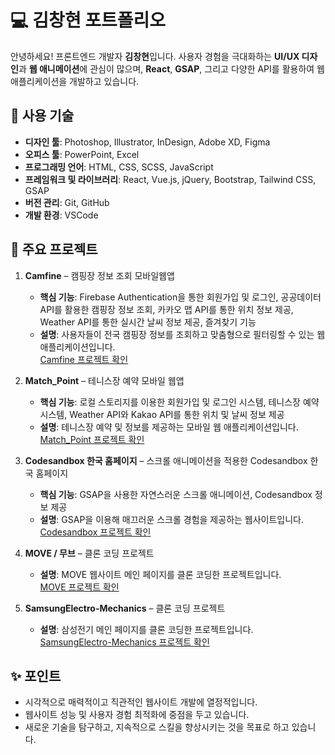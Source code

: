 # 💻 김창현 포트폴리오

안녕하세요! 프론트엔드 개발자 **김창현**입니다. 사용자 경험을 극대화하는 **UI/UX 디자인**과 **웹 애니메이션**에 관심이 많으며, **React**, **GSAP**, 그리고 다양한 API를 활용하여 웹 애플리케이션을 개발하고 있습니다.

## 🔧 사용 기술

- **디자인 툴**: Photoshop, Illustrator, InDesign, Adobe XD, Figma
- **오피스 툴**: PowerPoint, Excel
- **프로그래밍 언어**: HTML, CSS, SCSS, JavaScript
- **프레임워크 및 라이브러리**: React, Vue.js, jQuery, Bootstrap, Tailwind CSS, GSAP
- **버전 관리**: Git, GitHub
- **개발 환경**: VSCode

## 🚀 주요 프로젝트

1. **Camfine** – 캠핑장 정보 조회 모바일웹앱
   - **핵심 기능**: Firebase Authentication을 통한 회원가입 및 로그인, 공공데이터 API를 활용한 캠핑장 정보 조회, 카카오 맵 API를 통한 위치 정보 제공, Weather API를 통한 실시간 날씨 정보 제공, 즐겨찾기 기능
   - **설명**: 사용자들이 전국 캠핑장 정보를 조회하고 맞춤형으로 필터링할 수 있는 웹 애플리케이션입니다.<br/>[Camfine 프로젝트 확인](https://github.com/changhyoun/Camfine)

2. **Match_Point** – 테니스장 예약 모바일 웹앱
   - **핵심 기능**: 로컬 스토리지를 이용한 회원가입 및 로그인 시스템, 테니스장 예약 시스템, Weather API와 Kakao API를 통한 위치 및 날씨 정보 제공
   - **설명**: 테니스장 예약 및 정보를 제공하는 모바일 웹 애플리케이션입니다.<br/>[Match_Point 프로젝트 확인](https://github.com/changhyoun/Match_Point)

3. **Codesandbox 한국 홈페이지** – 스크롤 애니메이션을 적용한 Codesandbox 한국 홈페이지
   - **핵심 기능**: GSAP을 사용한 자연스러운 스크롤 애니메이션, Codesandbox 정보 제공
   - **설명**: GSAP을 이용해 매끄러운 스크롤 경험을 제공하는 웹사이트입니다.<br/>[Codesandbox 프로젝트 확인](https://github.com/changhyoun/CodeSandbox)

4. **MOVE / 무브** – 클론 코딩 프로젝트
   - **설명**: MOVE 웹사이트 메인 페이지를 클론 코딩한 프로젝트입니다.<br/>[MOVE 프로젝트 확인](https://github.com/changhyoun/move)

5. **SamsungElectro-Mechanics** – 클론 코딩 프로젝트
   - **설명**: 삼성전기 메인 페이지를 클론 코딩한 프로젝트입니다.<br/>[SamsungElectro-Mechanics 프로젝트 확인](https://github.com/changhyoun/SamsungElectro-Mechanics)

## ✨ 포인트

- 시각적으로 매력적이고 직관적인 웹사이트 개발에 열정적입니다.<br/>
- 웹사이트 성능 및 사용자 경험 최적화에 중점을 두고 있습니다.<br/>
- 새로운 기술을 탐구하고, 지속적으로 스킬을 향상시키는 것을 목표로 하고 있습니다.<br/>
